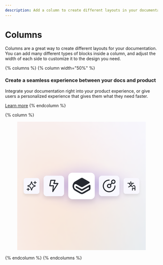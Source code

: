 ```yaml
---
description: Add a column to create different layouts in your documentation.
---
```


# Columns

Columns are a great way to create different layouts for your documentation. You can add many different types of blocks inside a column, and adjust the width of each side to customize it to the design you need.

{% columns %}
{% column width="50%" %}
### Create a seamless experience between your docs and product

Integrate your documentation right into your product experience, or give users a personalized experience that gives them what they need faster.

<a href="https://www.gitbook.com/#alpha-waitlist" class="button primary">Learn more</a>
{% endcolumn %}

{% column %}
<figure><img src="../../.gitbook/assets/GitBook vision post.png" alt=""><figcaption></figcaption></figure>
{% endcolumn %}
{% endcolumns %}
